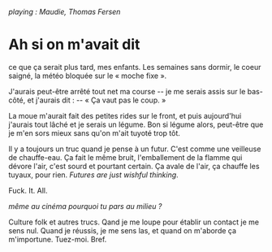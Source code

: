*playing : Maudie, Thomas Fersen*

# Ah si on m'avait dit
ce que ça serait plus tard, mes enfants. Les semaines sans dormir, le coeur
saigné, la météo bloquée sur le « moche fixe ».

J'aurais peut-être arrêté tout net ma course -- je me serais assis sur le
bas-côté, et j'aurais dit :
-- « Ça vaut pas le coup. »

La moue m'aurait fait des petites rides sur le front, et puis aujourd'hui
j'aurais tout lâché et je serais un légume. Bon si légume alors, peut-être que
je m'en sors mieux sans qu'on m'ait tuyoté trop tôt.

Il y a toujours un truc quand je pense à un futur. C'est comme une veilleuse de
chauffe-eau. Ça fait le même bruit, l'emballement de la flamme qui dévore l'air,
c'est sourd et pourtant certain. Ça avale de l'air, ça chauffe les tuyaux, pour
rien. *Futures are just wishful thinking*.

Fuck. It. All.

*même au cinéma pourquoi tu pars au milieu ?*

Culture folk et autres trucs. Qand je me loupe pour établir un contact je me
sens nul. Quand je réussis, je me sens las, et quand on m'aborde ça m'importune.
Tuez-moi. Bref.
